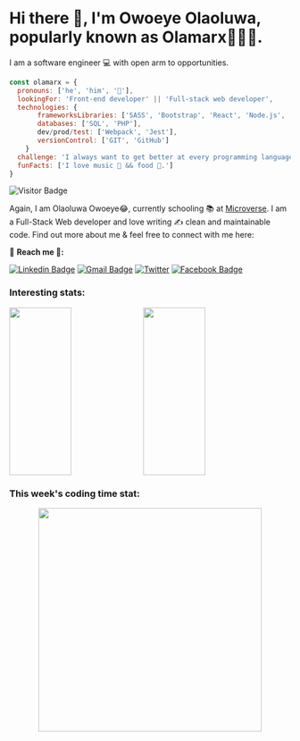 # Hi there 👋, I'm Owoeye Olaoluwa, popularly known as Olamarx👨🏽‍💼.

I am a software engineer 💻 with open arm to opportunities.

```javascript
const olamarx = {
  pronouns: ['he', 'him', '🧑'],
  lookingFor: 'Front-end developer' || 'Full-stack web developer',
  technologies: {
       frameworksLibraries: ['SASS', 'Bootstrap', 'React', 'Node.js', 'Ruby on rails'],
       databases: ['SQL', 'PHP'],
       dev/prod/test: ['Webpack', 'Jest'],
       versionControl: ['GIT', 'GitHub']
    }
  challenge: 'I always want to get better at every programming language I learn.',
  funFacts: ['I love music 🎼 && food 🎂.']
}
```
![Visitor Badge](https://visitor-badge.laobi.icu/badge?page_id=olamarx.olamarx)

Again, I am Olaoluwa Owoeye😂, currently schooling 📚 at [Microverse](https://www.microverse.org/). I am a Full-Stack Web developer and love writing ✍️ clean and maintainable code. Find out more about me & feel free to connect with me here:

👤 **Reach me 📡:**

[![Linkedin Badge](https://img.shields.io/badge/-LinkedIn-blue?style=flat-square&logo=Linkedin&logoColor=white&link=https://www.linkedin.com/in/olaoluwa-owoeye-617702162/)](https://www.linkedin.com/in/olaoluwa-owoeye-617702162/)
[![Gmail Badge](https://img.shields.io/badge/-Gmail-c14438?style=flat-square&logo=Gmail&logoColor=white&link=mailto:olaoluwaowoeye@gmail.com)](mailto:olaoluwaowoeye@gmail.com)
[![Twitter](https://img.shields.io/badge/Twitter-1877F2?style=flat-square&logo=Twitter&logoColor=white&link=https://twitter.com/Owoeye0laoluwa)](https://twitter.com/Owoeye0laoluwa)
[![Facebook Badge](https://img.shields.io/badge/Facebook-1877F2?style=flat-square&logo=facebook&logoColor=white&link=https://web.facebook.com/olaoluwa.owoeye.39/)](https://web.facebook.com/olaoluwa.owoeye.39)


<!-- ## ⚡ Technologies

![JavaScript](https://img.shields.io/badge/-JavaScript-black?style=flat-square&logo=javascript)
![Nodejs](https://img.shields.io/badge/-Nodejs-black?style=flat-square&logo=Node.js)
![React](https://img.shields.io/badge/-React-black?style=flat-square&logo=react)
![HTML5](https://img.shields.io/badge/-HTML5-E34F26?style=flat-square&logo=html5&logoColor=white)
![CSS3](https://img.shields.io/badge/-CSS3-1572B6?style=flat-square&logo=css3)
![Bootstrap](https://img.shields.io/badge/-Bootstrap-563D7C?style=flat-square&logo=bootstrap)
![Heroku](https://img.shields.io/badge/-Heroku-430098?style=flat-square&logo=heroku)
![Git](https://img.shields.io/badge/-Git-black?style=flat-square&logo=git)
![GitHub](https://img.shields.io/badge/-GitHub-181717?style=flat-square&logo=github)

|  Hosting | Research/Education | Forums | Other |
| :---: | :---: | :---: | :---: |
|  ![Azure](https://img.shields.io/badge/azure-%230072C6.svg?style=for-the-badge&logo=microsoftazure&logoColor=white) | ![Udemy](https://img.shields.io/badge/Udemy-A435F0?style=for-the-badge&logo=Udemy&logoColor=white)  ![Codecademy](https://img.shields.io/badge/Codecademy-FFF0E5?style=for-the-badge&logo=codecademy&logoColor=1F243A) ![Coursera](https://img.shields.io/badge/Coursera-%230056D2.svg?style=for-the-badge&logo=Coursera&logoColor=white) ![FreeCodeCamp](https://img.shields.io/badge/Freecodecamp-%23123.svg?&style=for-the-badge&logo=freecodecamp&logoColor=green) ![GeeksForGeeks](https://img.shields.io/badge/GeeksforGeeks-gray?style=for-the-badge&logo=geeksforgeeks&logoColor=35914c) ![Khan Academy](https://img.shields.io/badge/KhanAcademy-%2314BF96.svg?style=for-the-badge&logo=KhanAcademy&logoColor=white) ![MDN Web Docs](https://img.shields.io/badge/MDN_Web_Docs-black?style=for-the-badge&logo=mdnwebdocs&logoColor=white) | ![Stack Overflow](https://img.shields.io/badge/-Stackoverflow-FE7A16?style=for-the-badge&logo=stack-overflow&logoColor=white)	![Stack Exchange](https://img.shields.io/badge/StackExchange-%23ffffff.svg?style=for-the-badge&logo=StackExchange&logoColor=white) ![Reddit](https://img.shields.io/badge/Reddit-%23FF4500.svg?style=for-the-badge&logo=Reddit&logoColor=white) ![Quora](https://img.shields.io/badge/Quora-%23B92B27.svg?style=for-the-badge&logo=Quora&logoColor=white) | ![Windows](https://img.shields.io/badge/Windows-0078D6?style=for-the-badge&logo=windows&logoColor=white) ![Arduino](https://img.shields.io/badge/-Arduino-00979D?style=for-the-badge&logo=Arduino&logoColor=white) ![Babel](https://img.shields.io/badge/Babel-F9DC3e?style=for-the-badge&logo=babel&logoColor=black) ![ESLint](https://img.shields.io/badge/ESLint-4B3263?style=for-the-badge&logo=eslint&logoColor=white) ![Jira](https://img.shields.io/badge/jira-%230A0FFF.svg?style=for-the-badge&logo=jira&logoColor=white) ![Postman](https://img.shields.io/badge/Postman-FF6C37?style=for-the-badge&logo=postman&logoColor=white) ![Raspberry Pi](https://img.shields.io/badge/-RaspberryPi-C51A4A?style=for-the-badge&logo=Raspberry-Pi) ![Swagger](https://img.shields.io/badge/-Swagger-%23Clojure?style=for-the-badge&logo=swagger&logoColor=white) ![Jest](https://img.shields.io/badge/-jest-%23C21325?style=for-the-badge&logo=jest&logoColor=white) ![Bitbucket](https://img.shields.io/badge/bitbucket-%230047B3.svg?style=for-the-badge&logo=bitbucket&logoColor=white) ![Git](https://img.shields.io/badge/git-%23F05033.svg?style=for-the-badge&logo=git&logoColor=white) ![GitHub](https://img.shields.io/badge/github-%23121011.svg?style=for-the-badge&logo=github&logoColor=white) ![HackerRank](https://img.shields.io/badge/-Hackerrank-2EC866?style=for-the-badge&logo=HackerRank&logoColor=white) ![MySQL](https://img.shields.io/badge/mysql-%2300f.svg?style=for-the-badge&logo=mysql&logoColor=white) ![Postgres](https://img.shields.io/badge/postgres-%23316192.svg?style=for-the-badge&logo=postgresql&logoColor=white) ![GitHub Actions](https://img.shields.io/badge/github%20actions-%232671E5.svg?style=for-the-badge&logo=githubactions&logoColor=white) |  -->

### Interesting stats:
<img align="left" height="300px" width="47%" src="https://github-readme-stats.vercel.app/api?username=olamarx&theme=dark&show_icons=true" />
<img width="47%" height="300px" src="https://github-readme-stats.vercel.app/api/top-langs/?username=olamarx&layout=compact&theme=algolia&langs_count=6" />


### This week's coding time stat:
<div align="center">
<img height="400px" src="https://wakatime.com/share/@49712287-3b1e-4448-b295-ea5649949543/487b761b-71db-4ff2-9b6f-0a5d0b520b49.png" align="center" />
</div>
